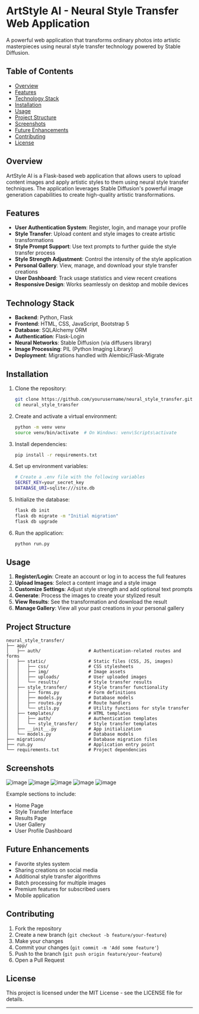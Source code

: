 # ArtStyle AI - Neural Style Transfer Web Application

A powerful web application that transforms ordinary photos into artistic masterpieces using neural style transfer technology powered by Stable Diffusion.

## Table of Contents

- [Overview](#overview)
- [Features](#features)
- [Technology Stack](#technology-stack)
- [Installation](#installation)
- [Usage](#usage)
- [Project Structure](#project-structure)
- [Screenshots](#screenshots)
- [Future Enhancements](#future-enhancements)
- [Contributing](#contributing)
- [License](#license)

## Overview

ArtStyle AI is a Flask-based web application that allows users to upload content images and apply artistic styles to them using neural style transfer techniques. The application leverages Stable Diffusion's powerful image generation capabilities to create high-quality artistic transformations.

## Features

- **User Authentication System**: Register, login, and manage your profile
- **Style Transfer**: Upload content and style images to create artistic transformations
- **Style Prompt Support**: Use text prompts to further guide the style transfer process
- **Style Strength Adjustment**: Control the intensity of the style application
- **Personal Gallery**: View, manage, and download your style transfer creations
- **User Dashboard**: Track usage statistics and view recent creations
- **Responsive Design**: Works seamlessly on desktop and mobile devices

## Technology Stack

- **Backend**: Python, Flask
- **Frontend**: HTML, CSS, JavaScript, Bootstrap 5
- **Database**: SQLAlchemy ORM
- **Authentication**: Flask-Login
- **Neural Networks**: Stable Diffusion (via diffusers library)
- **Image Processing**: PIL (Python Imaging Library)
- **Deployment**: Migrations handled with Alembic/Flask-Migrate

## Installation

1. Clone the repository:
   ```bash
   git clone https://github.com/yourusername/neural_style_transfer.git
   cd neural_style_transfer
   ```

2. Create and activate a virtual environment:
   ```bash
   python -m venv venv
   source venv/bin/activate  # On Windows: venv\Scripts\activate
   ```

3. Install dependencies:
   ```bash
   pip install -r requirements.txt
   ```

4. Set up environment variables:
   ```bash
   # Create a .env file with the following variables
   SECRET_KEY=your_secret_key
   DATABASE_URI=sqlite:///site.db
   ```

5. Initialize the database:
   ```bash
   flask db init
   flask db migrate -m "Initial migration"
   flask db upgrade
   ```

6. Run the application:
   ```bash
   python run.py
   ```

## Usage

1. **Register/Login**: Create an account or log in to access the full features
2. **Upload Images**: Select a content image and a style image
3. **Customize Settings**: Adjust style strength and add optional text prompts
4. **Generate**: Process the images to create your stylized result
5. **View Results**: See the transformation and download the result
6. **Manage Gallery**: View all your past creations in your personal gallery

## Project Structure

```
neural_style_transfer/
├── app/
│   ├── auth/                  # Authentication-related routes and forms
│   ├── static/                # Static files (CSS, JS, images)
│   │   ├── css/               # CSS stylesheets
│   │   ├── img/               # Image assets
│   │   ├── uploads/           # User uploaded images
│   │   └── results/           # Style transfer results
│   ├── style_transfer/        # Style transfer functionality
│   │   ├── forms.py           # Form definitions
│   │   ├── models.py          # Database models
│   │   ├── routes.py          # Route handlers
│   │   └── utils.py           # Utility functions for style transfer
│   ├── templates/             # HTML templates
│   │   ├── auth/              # Authentication templates
│   │   └── style_transfer/    # Style transfer templates
│   ├── __init__.py            # App initialization
│   └── models.py              # Database models
├── migrations/                # Database migration files
├── run.py                     # Application entry point
└── requirements.txt           # Project dependencies
```

## Screenshots

![image](https://github.com/user-attachments/assets/91962bd8-eb6f-4cb2-a8d3-b528f45cd5b0)
![image](https://github.com/user-attachments/assets/af138de5-e0a2-4ec6-9bcb-6f3bb0c1292e)
![image](https://github.com/user-attachments/assets/3fa9a97d-bfb2-444f-b903-d098e58ed599)
![image](https://github.com/user-attachments/assets/9a1b7680-6481-411c-8719-abe6d28fee3f)
![image](https://github.com/user-attachments/assets/cdf9faf0-80db-4de5-8423-77638b0b78af)



Example sections to include:

- Home Page
- Style Transfer Interface
- Results Page
- User Gallery
- User Profile Dashboard

## Future Enhancements

- Favorite styles system
- Sharing creations on social media
- Additional style transfer algorithms
- Batch processing for multiple images
- Premium features for subscribed users
- Mobile application

## Contributing

1. Fork the repository
2. Create a new branch (`git checkout -b feature/your-feature`)
3. Make your changes
4. Commit your changes (`git commit -m 'Add some feature'`)
5. Push to the branch (`git push origin feature/your-feature`)
6. Open a Pull Request

## License

This project is licensed under the MIT License - see the LICENSE file for details.

---
